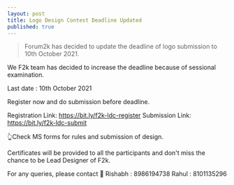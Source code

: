 ```yaml
---
layout: post
title: Logo Design Contest Deadline Updated
published: true
---
```



> Forum2k has decided to update the deadline of logo submission to 10th October 2021.



We F2k team has decided to increase the deadline because of sessional examination.

Last date : 10th October 2021

Register now and do submission before deadline.

Registration Link: https://bit.ly/f2k-ldc-register
Submission Link: https://bit.ly/f2k-ldc-submit

👆Check MS forms for rules and submission of design.

Certificates will be provided to all the participants and don't miss the chance to be Lead Designer of F2k.

For any queries, please contact 📲
Rishabh : 8986194738
Rahul : 8101135296